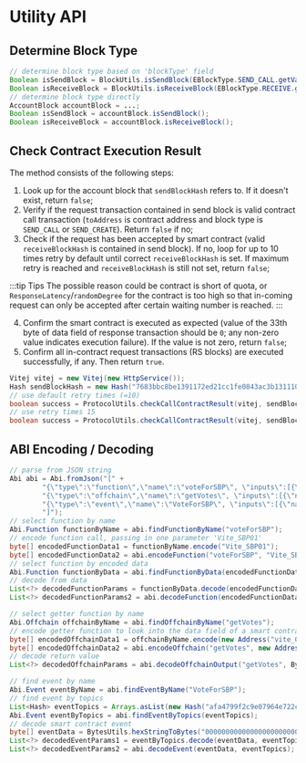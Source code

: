 # Utility API

## Determine Block Type

```java
// determine block type based on 'blockType' field
Boolean isSendBlock = BlockUtils.isSendBlock(EBlockType.SEND_CALL.getValue());
Boolean isReceiveBlock = BlockUtils.isReceiveBlock(EBlockType.RECEIVE.getValue());
// determine block type directly
AccountBlock accountBlock = ...;
Boolean isSendBlock = accountBlock.isSendBlock();
Boolean isReceiveBlock = accountBlock.isReceiveBlock();
```

## Check Contract Execution Result

The method consists of the following steps:

1. Look up for the account block that `sendBlockHash` refers to. If it doesn't exist, return `false`;
2. Verify if the request transaction contained in send block is valid contract call transaction (`toAddress` is contract address and block type is `SEND_CALL` or `SEND_CREATE`). Return `false` if no;
3. Check if the request has been accepted by smart contract (valid `receiveBlockHash` is contained in send block). If no, loop for up to 10 times retry by default until correct `receiveBlockHash` is set. If maximum retry is reached and `receiveBlockHash` is still not set, return `false`; 

:::tip Tips
The possible reason could be contract is short of quota, or `ResponseLatency`/`randomDegree` for the contract is too high so that in-coming request can only be accepted after certain waiting number is reached.
:::

4. Confirm the smart contract is executed as expected (value of the 33th byte of data field of response transaction should be `0`; any non-zero value indicates execution failure). If the value is not zero, return `false`;
5. Confirm all in-contract request transactions (RS blocks) are executed successfully, if any. Then return `true`.

```java
Vitej vitej = new Vitej(new HttpService());
Hash sendBlockHash = new Hash("7683bbc8be1391172ed21cc1fe0843ac3b1311109aa329601b73f717e6a93b53");
// use default retry times (=10)
boolean success = ProtocolUtils.checkCallContractResult(vitej, sendBlockHash);
// use retry times 15
boolean success = ProtocolUtils.checkCallContractResult(vitej, sendBlockHash, 15);
```

## ABI Encoding / Decoding
```java
// parse from JSON string
Abi abi = Abi.fromJson("[" +
        "{\"type\":\"function\",\"name\":\"voteForSBP\", \"inputs\":[{\"name\":\"sbpName\",\"type\":\"string\"}]}," +
        "{\"type\":\"offchain\",\"name\":\"getVotes\", \"inputs\":[{\"name\":\"voteAddress\",\"type\":\"address\"}], \"outputs\":[{\"name\":\"sbpName\",\"type\":\"string\"}]}," +
        "{\"type\":\"event\",\"name\":\"VoteForSBP\", \"inputs\":[{\"name\":\"sbpName\",\"type\":\"string\"},{\"name\":\"voteAddress\",\"type\":\"address\"}]}" +
        "]");
// select function by name
Abi.Function functionByName = abi.findFunctionByName("voteForSBP");
// encode function call, passing in one parameter 'Vite_SBP01'
byte[] encodedFunctionData1 = functionByName.encode("Vite_SBP01");
byte[] encodedFunctionData2 = abi.encodeFunction("voteForSBP", "Vite_SBP01");
// select function by encoded data
Abi.Function functionByData = abi.findFunctionByData(encodedFunctionData1);
// decode from data
List<?> decodedFunctionParams = functionByData.decode(encodedFunctionData1);
List<?> decodedFunctionParams2 = abi.decodeFunction(encodedFunctionData1);

// select getter function by name
Abi.Offchain offchainByName = abi.findOffchainByName("getVotes");
// encode getter function to look into the data field of a smart contract
byte[] encodedOffchainData1 = offchainByName.encode(new Address("vite_0996e651f3885e6e6b83dfba8caa095ff7aa248e4a429db7bd"));
byte[] encodedOffchainData2 = abi.encodeOffchain("getVotes", new Address("vite_0996e651f3885e6e6b83dfba8caa095ff7aa248e4a429db7bd"));
// decode return value
List<?> decodedOffchainParams = abi.decodeOffchainOutput("getVotes", BytesUtils.hexStringToBytes("0000000000000000000000000000000000000000000000000000000000000020000000000000000000000000000000000000000000000000000000000000000a566974655f534250303100000000000000000000000000000000000000000000"));

// find event by name
Abi.Event eventByName = abi.findEventByName("VoteForSBP");
// find event by topics
List<Hash> eventTopics = Arrays.asList(new Hash("afa4799f2c9e07964e722c02e1c5b6f1a84aca56854e5b0eba69c2a067843cd1"));
Abi.Event eventByTopics = abi.findEventByTopics(eventTopics);
// decode smart contract event
byte[] eventData = BytesUtils.hexStringToBytes("000000000000000000000000000000000000000000000000000000000000004000000000000000000000000996e651f3885e6e6b83dfba8caa095ff7aa248e00000000000000000000000000000000000000000000000000000000000000000a566974655f534250303100000000000000000000000000000000000000000000");
List<?> decodedEventParams1 = eventByTopics.decode(eventData, eventTopics);
List<?> decodedEventParams2 = abi.decodeEvent(eventData, eventTopics);
```
